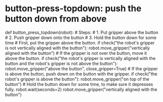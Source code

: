 # button-press-topdown: push the button down from above
def button_press_topdown(robot):
    # Steps:
    #  1. Put gripper above the button
    #  2. Push gripper down onto the button
    #  3. Hold the button down for some time
    # First, put the gripper above the button.
    if check("the robot's gripper is not vertically aligned with the button"):
        robot.move_gripper("vertically aligned with the button")
    # If the gripper is not over the button, move it above the button.
    if check("the robot's gripper is vertically aligned with the button and the robot's gripper is not above the button"):
        robot.move_gripper("above the button", close_gripper=True)
    # If the gripper is above the button, push down on the button with the gripper.
    if check("the robot's gripper is above the button"):
        robot.move_gripper("on top of the button")
        # Hold the button down for some time, to make sure it depresses fully.
        robot.wait(seconds=2)
        robot.move_gripper("vertically aligned with the button")